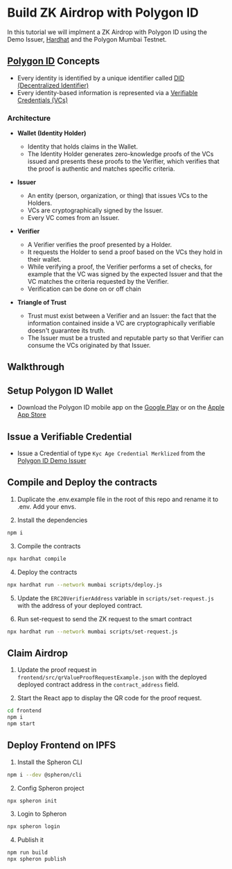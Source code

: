 # Build ZK Airdrop with Polygon ID

In this tutorial we will implment a ZK Airdrop with Polygon ID using the Demo Issuer, [Hardhat](https://hardhat.org/) and the Polygon Mumbai Testnet.

## [Polygon ID](https://0xpolygonid.github.io/tutorials/) Concepts

- Every identity is identified by a unique identifier called [DID (Decentralized Identifier)](https://www.w3.org/TR/did-core/)
- Every identity-based information is represented via a [Verifiable Credentials (VCs)](https://www.w3.org/TR/vc-data-model/)

### Architecture

- **Wallet (Identity Holder)**
    - Identity that holds claims in the Wallet.
    - The Identity Holder generates zero-knowledge proofs of the VCs issued and presents these proofs to the Verifier, which verifies that the proof is authentic and matches specific criteria.
    
- **Issuer**
    - An entity (person, organization, or thing) that issues VCs to the Holders.
    - VCs are cryptographically signed by the Issuer.
    - Every VC comes from an Issuer.

- **Verifier**
    - A Verifier verifies the proof presented by a Holder.
    - It requests the Holder to send a proof based on the VCs they hold in their wallet.
    - While verifying a proof, the Verifier performs a set of checks, for example that the VC was signed by the expected Issuer and that the VC matches the criteria requested by the Verifier.
    - Verification can be done on or off chain

- **Triangle of Trust**
    - Trust must exist between a Verifier and an Issuer: the fact that the information contained inside a VC are cryptographically verifiable doesn't guarantee its truth.
    - The Issuer must be a trusted and reputable party so that Verifier can consume the VCs originated by that Issuer.

## Walkthrough

## Setup Polygon ID Wallet 

- Download the Polygon ID mobile app on the [Google Play](https://play.google.com/store/apps/details?id=com.polygonid.wallet) or on the [Apple App Store](https://apps.apple.com/us/app/polygon-id/id1629870183)

## Issue a Verifiable Credential

- Issue a Credential of type `Kyc Age Credential Merklized` from the [Polygon ID Demo Issuer](https://issuer-v2.polygonid.me/)

## Compile and Deploy the contracts

1. Duplicate the .env.example file in the root of this repo and rename it to .env. Add your envs.

2. Install the dependencies
```sh
npm i
```

3. Compile the contracts
```sh
npx hardhat compile
```

4. Deploy the contracts
```sh
npx hardhat run --network mumbai scripts/deploy.js
```

5. Update the `ERC20VerifierAddress` variable in ``scripts/set-request.js`` with the address of your deployed contract.

6. Run set-request to send the ZK request to the smart contract
```sh
npx hardhat run --network mumbai scripts/set-request.js
```

## Claim Airdrop

1. Update the proof request in ``frontend/src/qrValueProofRequestExample.json`` with the deployed deployed contract address in the `contract_address` field.

2. Start the React app to display the QR code for the proof request.
```sh
cd frontend
npm i
npm start
```

## Deploy Frontend on IPFS

1. Install the Spheron CLI
```sh
npm i --dev @spheron/cli
```

2. Config Spheron project
```sh
npx spheron init
```

3. Login to Spheron
```sh
npx spheron login
```

4. Publish it
```sh
npm run build
npx spheron publish
```
